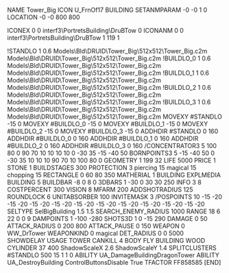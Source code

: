 NAME Tower_Big
ICON U_FrnOf17
BUILDING
SETANMPARAM -0 -0 1 0
LOCATION -0 -0 800 800

ICONEX 0 0 interf3\PortretsBuilding\DruBTow 0
ICONANM 0 0 interf3\PortretsBuilding\DruBTow 1 119 1

!STANDLO      1 0.6 Models\Bld\DRUID\Tower_Big\512x512\Tower_Big.c2m Models\Bld\DRUID\Tower_Big\512x512\Tower_Big.c2m
!BUILDLO_0    1 0.6 Models\Bld\DRUID\Tower_Big\512x512\Tower_Big.c2m Models\Bld\DRUID\Tower_Big\512x512\Tower_Big.c2m
!BUILDLO_1    1 0.6 Models\Bld\DRUID\Tower_Big\512x512\Tower_Big.c2m Models\Bld\DRUID\Tower_Big\512x512\Tower_Big.c2m
!BUILDLO_2    1 0.6 Models\Bld\DRUID\Tower_Big\512x512\Tower_Big.c2m Models\Bld\DRUID\Tower_Big\512x512\Tower_Big.c2m
!BUILDLO_3    1 0.6 Models\Bld\DRUID\Tower_Big\512x512\Tower_Big.c2m Models\Bld\DRUID\Tower_Big\512x512\Tower_Big.c2m
MOVEXY #STANDLO    -15 0
MOVEXY #BUILDLO_0  -15 0
MOVEXY #BUILDLO_1  -15 0
MOVEXY #BUILDLO_2  -15 0
MOVEXY #BUILDLO_3  -15 0
ADDHDIR #STANDLO 0 160
ADDHDIR #BUILDLO_0 0 160
ADDHDIR #BUILDLO_1 0 160
ADDHDIR #BUILDLO_2 0 160
ADDHDIR #BUILDLO_3 0 160
/CONCENTRATOR3 5 100 80 0 90 70 10 10 10 10  0 -30 35 -15 -40 50 
BORNPOINTS3 5   -15 -40 50   0 -30 35   10 10 10   90 70 10   100 80 0
GEOMETRY 1 199 32
LIFE     5000
PRICE 1 STONE 1
BUILDSTAGES 300
PROTECTION 3 piercing 15 magical 15 chopping 15
RECTANGLE    0 60 80 350
MATHERIAL 1 BUILDING
EXPLMEDIA BUILDING 5
BUILDBAR    -8 0 8 0
3DBARS 1 -30 0 30 30 250
INFO 3 8
COSTPERCENT 300
VISION 8
MFARM 200
ADDSHOTRADIUS 125
ROUNDLOCK 6
UNITABSORBER 100
INVITEMASK 3
/POSPOINTS 10 -15 -20  -15 -20  -15 -20  -15 -20  -15 -20  -15 -20  -15 -20  -15 -20  -15 -20  -15 -20 
SELTYPE SelBigBuilding 1.5 1.5
SEARCH_ENEMY_RADIUS 1000
RANGE    18 6 22 0 0 9
DAMPOINTS  1   -100 -280
SHOTS3D      1   0 -15 290
DAMAGE         0 50
ATTACK_RADIUS  0 200 800
ATTACK_PAUSE  0 150
WEAPON 0 WW_DrTower
WEAPONKIND 0 magical
DET_RADIUS 0 0 5000
SHOWDELAY
USAGE TOWER
CANKILL 4 BODY FLY BUILDING WOOD
CYLINDER 37 400
ShadowScaleX 2.6
ShadowScaleY 1.4
SPLITCLUSTERS #STANDLO 500 15 1 1 0
ABILITY UA_DamageBuildingDragonTower
ABILITY UA_DestroyBuilding
ControlButtonsDisable True
TFACTOR FF858585
[END]
